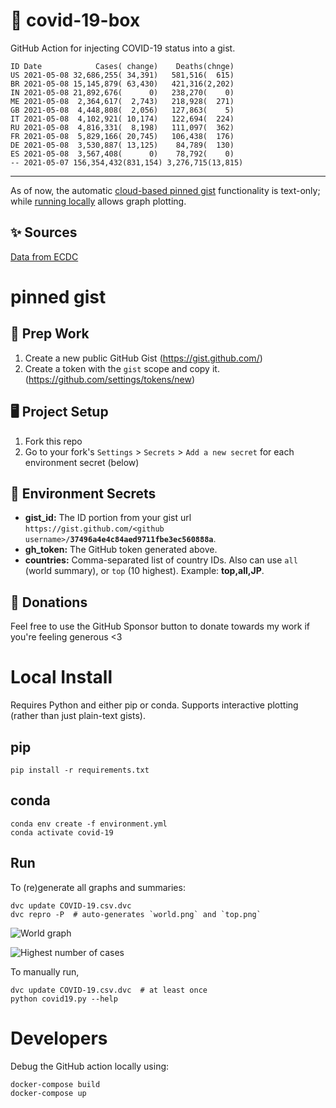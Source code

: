 # 🏥 covid-19-box

GitHub Action for injecting COVID-19 status into a gist.

```
ID Date            Cases( change)    Deaths(chnge)
US 2021-05-08 32,686,255( 34,391)   581,516(  615)
BR 2021-05-08 15,145,879( 63,430)   421,316(2,202)
IN 2021-05-08 21,892,676(      0)   238,270(    0)
ME 2021-05-08  2,364,617(  2,743)   218,928(  271)
GB 2021-05-08  4,448,808(  2,056)   127,863(    5)
IT 2021-05-08  4,102,921( 10,174)   122,694(  224)
RU 2021-05-08  4,816,331(  8,198)   111,097(  362)
FR 2021-05-08  5,829,166( 20,745)   106,438(  176)
DE 2021-05-08  3,530,887( 13,125)    84,789(  130)
ES 2021-05-08  3,567,408(      0)    78,792(    0)
-- 2021-05-07 156,354,432(831,154) 3,276,715(13,815)
```

---

As of now, the automatic [cloud-based pinned gist](#pinned-gist) functionality is text-only;
while [running locally](#local-install) allows graph plotting.

## ✨ Sources

[Data from ECDC](https://www.ecdc.europa.eu/en/publications-data/download-todays-data-geographic-distribution-covid-19-cases-worldwide)

# pinned gist

## 🎒 Prep Work
1. Create a new public GitHub Gist (https://gist.github.com/)
1. Create a token with the `gist` scope and copy it. (https://github.com/settings/tokens/new)

## 🖥 Project Setup
1. Fork this repo
1. Go to your fork's `Settings` > `Secrets` > `Add a new secret` for each environment secret (below)

## 🤫 Environment Secrets
- **gist_id:** The ID portion from your gist url `https://gist.github.com/<github username>/`**`37496a4e4c84aed9711fbe3ec560888a`**.
- **gh_token:** The GitHub token generated above.
- **countries:** Comma-separated list of country IDs. Also can use `all` (world summary), or `top` (10 highest). Example: **top,all,JP**.

## 💸 Donations

Feel free to use the GitHub Sponsor button to donate towards my work if you're feeling generous <3

# Local Install

Requires Python and either pip or conda. Supports interactive plotting (rather than just plain-text gists).

## pip

```
pip install -r requirements.txt
```

## conda

```
conda env create -f environment.yml
conda activate covid-19
```

## Run

To (re)generate all graphs and summaries:

```
dvc update COVID-19.csv.dvc
dvc repro -P  # auto-generates `world.png` and `top.png`
```

![World graph](world.png)

![Highest number of cases](top.png)

To manually run,

```
dvc update COVID-19.csv.dvc  # at least once
python covid19.py --help
```

# Developers

Debug the GitHub action locally using:

```
docker-compose build
docker-compose up
```
